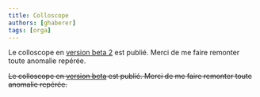 ```yaml
---
title: Colloscope
authors: [ghaberer]
tags: [orga]
---
```


Le colloscope en [version beta 2](https://docs.google.com/spreadsheets/d/e/2PACX-1vQ08_Q2y3Dmt4f9GDEVM6cIddsGppiG8dV4czNUYrY0lcnnKNrtC2zX71MyAIARYOlNIlDNxVRo9X0N/pubhtml) est publié. Merci de me faire remonter toute anomalie repérée. 


~~Le colloscope en [version beta](https://docs.google.com/spreadsheets/d/e/2PACX-1vQ08_Q2y3Dmt4f9GDEVM6cIddsGppiG8dV4czNUYrY0lcnnKNrtC2zX71MyAIARYOlNIlDNxVRo9X0N/pubhtml) est publié. Merci de me faire remonter toute anomalie repérée.~~ 

